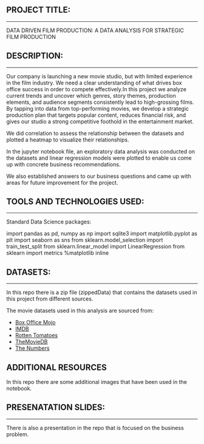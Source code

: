## PROJECT TITLE:
***

DATA DRIVEN FILM PRODUCTION: A DATA ANALYSIS FOR STRATEGIC FILM PRODUCTION


## DESCRIPTION:
***
Our company is launching a new movie studio, but with limited experience in the film industry. We need a clear understanding of what drives box office success in order to compete effectively.In this project we analyze current trends and uncover which genres, story themes, production elements, and audience segments consistently lead to high-grossing films. By tapping into data from top-performing movies, we develop a strategic production plan that targets popular content, reduces financial risk, and gives our studio a strong competitive foothold in the entertainment market.

We did correlation to assess the relationship between the datasets and plotted a heatmap to visualize their relationships.

In the jupyter notebook file, an exploratory data analysis was conducted on the datasets and linear regression models were plotted to enable us come up with concrete business recommendations.

We also established answers to our business questions and came up with areas for future improvement for the project.



## TOOLS AND TECHNOLOGIES USED:
***

Standard Data Science packages: 

import pandas as pd, numpy as np
import sqlite3
import matplotlib.pyplot as plt
import seaborn as sns
from sklearn.model_selection import train_test_split
from sklearn.linear_model import LinearRegression
from sklearn import metrics
%matplotlib inline


## DATASETS:
***

In this repo there is a zip file (zippedData) that contains the datasets used in this project from different sources.

The movie datasets used in this analysis are sourced from:
 * [Box Office Mojo](https://www.boxofficemojo.com/)
 * [IMDB](https://www.imdb.com/)
 * [Rotten Tomatoes](https://www.rottentomatoes.com/)
 * [TheMovieDB](https://www.themoviedb.org/)
 * [The Numbers](https://www.the-numbers.com/)


## ADDITIONAL RESOURCES

In this repo there are some additional images that have been used in the notebook.

## PRESENATATION SLIDES:
***

There is also a presentation in the repo that is focused on the business problem.



